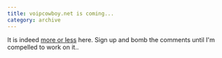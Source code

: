```yaml
---
title: voipcowboy.net is coming...
category: archive
---
```


It is indeed [more or less][1] here. Sign up and bomb the comments until I'm
compelled to work on it..

[1]: http://voipcowboy.net
